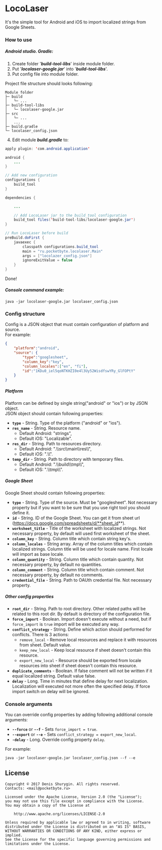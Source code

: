# LocoLaser
It's the simple tool for Android and iOS to import localized strings from Google Sheets.
### How to use
##### Android studio. Gradle:
1) Create folder '**_build-tool-libs_**' inside module folder.<br>
2) Put '**_locolaser-google.jar_**' into '**_build-tool-libs_**'.<br>
3) Put config file into module folder.<br>

Project file structure should looks following:
```
Module folder
├─ build
│   └─ ...
├─ build-tool-libs
│   └─ locolaser-google.jar
├─ src
│   └─ ...
│   ...
├─ build.gradle
└─ locolaser_config.json
```

4) Edit module **_build.gradle_** to:<br>
```java
apply plugin: 'com.android.application'

android {
    ...
}

// Add new configuration
configurations {
    build_tool
}

dependencies {

    ...

    // Add LocoLaser jar to the build_tool configuration
    build_tool files('build-tool-libs/locolaser-google.jar')
}

// Run LocoLaser before build
preBuild.doFirst {
    javaexec {
        classpath configurations.build_tool
        main = "ru.pocketbyte.locolaser.Main"
        args = ["locolazer_config.json"]
        ignoreExitValue = false
    }
}
```
Done!
##### Console command example:
```
java -jar locolaser-google.jar locolaser_config.json
```

### Config structure
Config is a JSON object that must contain configuration of platform and source.<br>
For example:
```json
{
    "platform":"android",
    "source": {
        "type":"googlesheet",
        "column_key":"key",
        "column_locales":["en", "fi"],
        "id":"1KDu0_iel5qoNTKHZI0e4l3Uy52WisdfswYRy_GlFOPtY"
    }
}
```
##### Platform
Platform can be defined by single string("android" or "ios") or by JSON object.<br>
JSON object should contain following properties:<br>
- **`type`** - String. Type of the platform ("android" or "ios").
- **`res_name`** - String. Resource name.
  * Default Android: "strings",
  * Default iOS: "Localizable".
- **`res_dir`** - String. Path to resources directory.
  * Default Android: ".\\\\src\\\\main\\\\res\\\\",
  * Default iOS: ".\\\\".
- **`temp_dir`** - String. Path to directory with temporary files.
  * Default Android: ".\\\\build\\\\tmp\\\\",
  * Default iOS: ".\\\\tmp\\\\".

##### Google Sheet
Google Sheet should contain following properties:<br>
- **`type`** - String. Type of the source. Must be "googlesheet". Not necessary property but if you want to be sure that you use right tool you should define it.
- **`id`** - String. ID of the Google Sheet. You can get it from sheet url (https://docs.google.com/spreadsheets/d/**sheet_id**).
- **`worksheet_title`** - Title of the worksheet with localized strings. Not necessary property, by default will used first worksheet of the sheet.
- **`column_key`** - String. Column title which contain string key's.
- **`column_locales`** - String array. Array of the column titles which contain localized strings. Column title will be used for locale name. First locale will import as base locale.
- **`column_quantity`** - String. Column title which contain quantity. Not necessary property, by default no quantities.
- **`column_comment`** - String. Column title which contain comment. Not necessary property, by default no comments.
- **`credential_file`** - String. Path to OAUth credential file. Not necessary property.

##### Other config properties
- **`root_dir`** - String. Path to root directory. Other related paths will be related to this root dir. By default is directory of the configuration file.
- **`force_import`** - Boolean. Import doesn't execute without a need, but if `force_import` is `true` import will be executed any way.
- **`conflict_strategy`** - String. Define which action should performed for conflicts. There is 3 actions:
  * `remove_local` - Remove local resources and replace it with resources from sheet. Default value.
  * `keep_new_local` - Keep local resource if sheet doesn't contain this resource.
  * `export_new_local` -  Resource should be exported from locale resources into sheet if sheet doesn't contain this resource.
- **`duplicate_comments`** - Boolean. If false comment will not be written if it equal localized string. Default value false.
- **`delay`** - Long. Time in minutes that define delay for next localization. Localization will executed not more often the specified delay. If force import switch on delay will be ignored.

### Console arguments
You can override config properties by adding following additional console arguments:
- **`--force`** or **`--f`** - Sets `force_import = true`.
- **`--export`** or **`--e`** - Sets `conflict_strategy = export_new_local`.
- **`-delay`** - Long. Override config property `delay`.

For example:
```
java -jar locolaser-google.jar locolaser_config.json --f --e
```

## License
```
Copyright © 2017 Denis Shurygin. All rights reserved.
Contacts: <mail@pocketbyte.ru>

Licensed under the Apache License, Version 2.0 (the "License");
you may not use this file except in compliance with the License.
You may obtain a copy of the License at

    http://www.apache.org/licenses/LICENSE-2.0

Unless required by applicable law or agreed to in writing, software
distributed under the License is distributed on an "AS IS" BASIS,
WITHOUT WARRANTIES OR CONDITIONS OF ANY KIND, either express or implied.
See the License for the specific language governing permissions and
limitations under the License.
```
